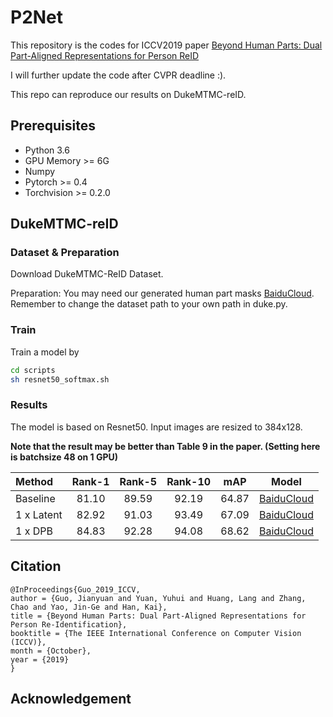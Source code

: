 # P2Net
  This repository is the codes for ICCV2019 paper [Beyond Human Parts: Dual Part-Aligned Representations for Person ReID](https://arxiv.org/pdf/1910.10111.pdf)
  
I will further update the code after CVPR deadline :). 

This repo can reproduce our results on DukeMTMC-reID.

## Prerequisites

- Python 3.6
- GPU Memory >= 6G
- Numpy
- Pytorch >= 0.4
- Torchvision >= 0.2.0

## DukeMTMC-reID

### Dataset & Preparation
Download DukeMTMC-ReID Dataset.

Preparation: You may need our generated human part masks [BaiduCloud](https://pan.baidu.com/s/18IIrRSnRN97mC8IShlmXwQ).
Remember to change the dataset path to your own path in duke.py.

### Train
Train a model by
```bash
cd scripts
sh resnet50_softmax.sh
```

### Results

The model is based on Resnet50. Input images are resized to 384x128.

**Note that the result may be better than Table 9 in the paper. (Setting here is batchsize 48 on 1 GPU)**

| Method | Rank-1 | Rank-5 | Rank-10 | mAP | Model |
| :----- | :-----: | :-----: | :-----: | :-----: | :-----: |
| Baseline | 81.10 | 89.59 | 92.19 | 64.87 |[BaiduCloud](https://pan.baidu.com/s/1JZ_fHiqXjNDtWearwEIQ3Q) |
|1 x Latent | 82.92 | 91.03 | 93.49 | 67.09 |[BaiduCloud](https://pan.baidu.com/s/1rvPB_-hOB8huqWTJuBDYSw) |
|1 x DPB | 84.83 | 92.28 | 94.08 | 68.62 |[BaiduCloud](https://pan.baidu.com/s/1BSb51t8iIihyzKAyLcOgLQ) |

## Citation
```
@InProceedings{Guo_2019_ICCV,
author = {Guo, Jianyuan and Yuan, Yuhui and Huang, Lang and Zhang, Chao and Yao, Jin-Ge and Han, Kai},
title = {Beyond Human Parts: Dual Part-Aligned Representations for Person Re-Identification},
booktitle = {The IEEE International Conference on Computer Vision (ICCV)},
month = {October},
year = {2019}
}
```

## Acknowledgement
